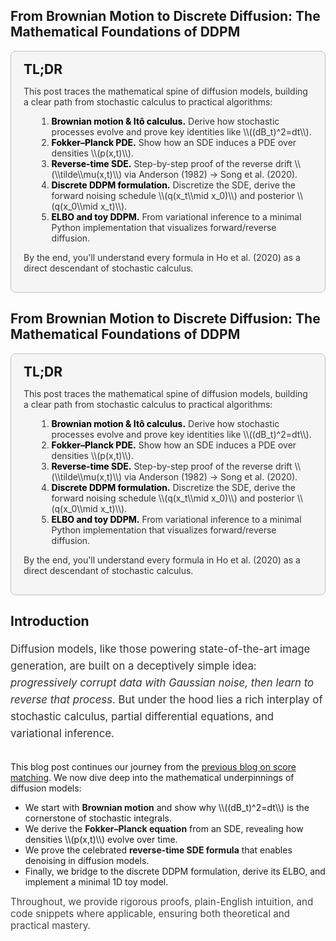 <style>
  /* Put your styles here */
  /* ----------  TL;DR call-out ---------- */
/* ----------  TL;DR call-out (greyscale theme) ---------- */
.tldr {
  border: 1px solid #c0c0c0;      /* soft grey border */
  border-radius: 0.5rem;
  padding: 1rem 1.25rem;
  background: #f5f5f5;            /* very light grey background */
  color: #333;                    /* dark grey text for readability */
}

.tldr h2 {
  margin: 0 0 0.5rem 0;
  color: #111;                    /* nearly black for the heading */
}

.tldr ol {
  margin-left: 1.3rem;
}

.tldr li strong {
  color: #000;                    /* highlight keywords in pure black */
}

/* ----------  Ensure TL;DR inline math and text wrap on mobile  ---------- */
.tldr,
.tldr p,
.tldr ol,
.tldr li {
  /* allow words, symbols, and math to break anywhere if needed */
  word-wrap: break-word;
  overflow-wrap: break-word;
  word-break: break-word;
  hyphens: auto;
  white-space: normal;
}

/* target KaTeX/MathJax inline spans if you’re using them */
.tldr .katex,
.tldr .MathJax,
.tldr span {
  display: inline-block;
  max-width: 100%;
  white-space: normal;
}

/* shrink font slightly for extra safety on very small screens */
@media (max-width: 400px) {
  .tldr {
    font-size: 0.90rem;
  }
}


/* ----------  table styling ---------- */
table.tbl{
  width:100%;
  border-collapse:collapse;
  margin:2rem 0 2.5rem 0;
  font-size:.95rem;
}
table.tbl caption{
  caption-side:top;
  font-weight:600;
  margin-bottom:.4rem;
}
table.tbl th,
table.tbl td{
  border:1px solid #d0d0d0;
  padding:.45rem .65rem;
  text-align:left;
  vertical-align:top;
}
table.tbl thead{background:#f5f7ff;}
.tbl .shape{
  font-family:"Roboto Mono",ui-monospace,monospace;
  white-space:nowrap;
}
.fact-table th{
  background:#f5f5f5;
  width:160px;
}

/* ----------  lead paragraph ---------- */
.lead{
  font-size:1.05rem;
  line-height:1.6;
  margin:1.2rem 0 2rem 0;
  color:#333;
}
.lead ul{margin:.6rem 0 .6rem 1.4rem}

/* ----------  bridge note ---------- */
.bridge{
  font-size:.95rem;
  margin:.8rem 0 1.1rem 0;
  color:#444;
}            /* <— THIS was the missing brace */

/* ----------  display equations ---------- */
.eq-scroll{
  display:block;
  overflow-x:auto;
  white-space:nowrap;
  text-align:center;
  margin:1.2rem auto;
  font-size:1.02rem;
}
@media(max-width:600px){
  .eq-scroll{font-size:.9rem}
  table.tbl{font-size:.9rem}
}

/* ----------  inline & block code ---------- */
code,pre{
  font-family:"Fira Code","SFMono-Regular",ui-monospace,monospace;
  font-size:.92rem;
}
code{
  background:#f3f4f6;
  color:#1a1a1a;
  padding:0 .25em;
  border-radius:4px;
}
pre{
  background:#f8f9fb;
  border:1px solid #cfd2d7;
  border-radius:6px;
  padding:.9rem 1rem;
  line-height:1.45;
  overflow-x:auto;
  margin:1.6rem 0;
}
pre code{background:none;padding:0}
@media(max-width:600px){
  pre{font-size:.82rem}
  code{font-size:.86rem}
}

/* ----------  GitHub-style code card ---------- */
.code-card{
  background:#f6f8fa;
  border:1px solid #d0d7de;
  border-radius:6px;
  overflow:hidden;
  margin:1.6rem 0;
}
.code-card .code-header{
  background:#eaeef2;
  border-bottom:1px solid #d0d7de;
  font:.75rem/1 system-ui,sans-serif;
  color:#24292f;
  padding:.45rem .9rem;
  text-transform:lowercase;
}
.code-card pre{
  margin:0;
  padding:.8rem 1rem;
  background:inherit;
  font-size:.92rem;
  white-space:pre;
}
@media(max-width:600px){
  .code-card pre{font-size:.82rem}
}
  
/* === let wide tables side-scroll on narrow screens === */
@media (max-width: 600px){
  table.tbl{
    display:block;          /* makes it a scroll container   */
    overflow-x:auto;        /* side-scroll if too wide        */
    -webkit-overflow-scrolling: touch;
  }
  table.tbl thead,
  table.tbl tbody{
    display:table;          /* keeps header & body aligned    */
    width:100%;
  }
  table.tbl th,
  table.tbl td{
    white-space:nowrap;     /* prevent ugly line wraps        */
  }
}

/* ----------  Responsive heading wraps & scaling ---------- */

/* Allow long words in headings to break */
h1, h2, h3, h4, h5, h6 {
  overflow-wrap: break-word;
  word-wrap: break-word;
  hyphens: auto;
  white-space: normal;       /* override any no-wrap */
}

/* Shrink heading text on narrow viewports */
@media (max-width: 600px) {
  h1 { font-size: 1.5rem; }
  h2 { font-size: 1.3rem; }
  h3 { font-size: 1.15rem; }
  /* you can add h4, h5 as needed */
}

/* Optional: make the entire page text flow better on mobile */
body {
  word-wrap: break-word;
  overflow-wrap: break-word;
}

/* Override scroll-to-top button on mobile so it never hangs off-screen */
#scrollTopBtn {
  /* default for desktop */
  bottom: 2rem;
  right: 2rem;
}

/* on small viewports, reduce the offsets & size */
@media (max-width: 600px) {
  #scrollTopBtn {
    bottom: 1rem !important;
    right: 1rem !important;
    padding: 0.4rem 0.6rem !important;
    font-size: 1rem !important;
    max-width: 2.5rem;    /* ensure it stays compact */
    max-height: 2.5rem;
  }
}



</style>


<section>
  <h1 id="diffusion-maths-week3-4">
    From Brownian Motion to Discrete Diffusion: The Mathematical Foundations of DDPM
  </h1>

  <!-- =======================  TL;DR box ======================= -->
  <aside class="tldr">
    <h2 id="TL;DR">TL;DR</h2>
    <p>
      This post traces the mathematical spine of diffusion models, building a clear path from stochastic calculus to practical algorithms:
    </p>
    <ol>
      <li>
        <strong>Brownian motion &amp; Itô calculus.</strong>
        Derive how stochastic processes evolve and prove key identities like \\((dB_t)^2=dt\\).
      </li>
      <li>
        <strong>Fokker–Planck PDE.</strong>
        Show how an SDE induces a PDE over densities \\(p(x,t)\\).
      </li>
      <li>
        <strong>Reverse-time SDE.</strong>
        Step-by-step proof of the reverse drift \\(\\tilde\\mu(x,t)\\) via Anderson (1982) → Song et al. (2020).
      </li>
      <li>
        <strong>Discrete DDPM formulation.</strong>
        Discretize the SDE, derive the forward noising schedule \\(q(x_t\\mid x_0)\\) and posterior \\(q(x_0\\mid x_t)\\).
      </li>
      <li>
        <strong>ELBO and toy DDPM.</strong>
        From variational inference to a minimal Python implementation that visualizes forward/reverse diffusion.
      </li>
    </ol>
    <p>
      By the end, you'll understand every formula in Ho et al. (2020) as a direct descendant of stochastic calculus.
    </p>
  </aside>



  <h1 id="diffusion-maths-week3-4">
    From Brownian Motion to Discrete Diffusion: The Mathematical Foundations of DDPM
  </h1>

  <!-- =======================  TL;DR box ======================= -->
  <aside class="tldr">
    <h2 id="TL;DR">TL;DR</h2>
    <p>
      This post traces the mathematical spine of diffusion models, building a clear path from stochastic calculus to practical algorithms:
    </p>
    <ol>
      <li>
        <strong>Brownian motion &amp; Itô calculus.</strong>
        Derive how stochastic processes evolve and prove key identities like \\((dB_t)^2=dt\\).
      </li>
      <li>
        <strong>Fokker–Planck PDE.</strong>
        Show how an SDE induces a PDE over densities \\(p(x,t)\\).
      </li>
      <li>
        <strong>Reverse-time SDE.</strong>
        Step-by-step proof of the reverse drift \\(\\tilde\\mu(x,t)\\) via Anderson (1982) → Song et al. (2020).
      </li>
      <li>
        <strong>Discrete DDPM formulation.</strong>
        Discretize the SDE, derive the forward noising schedule \\(q(x_t\\mid x_0)\\) and posterior \\(q(x_0\\mid x_t)\\).
      </li>
      <li>
        <strong>ELBO and toy DDPM.</strong>
        From variational inference to a minimal Python implementation that visualizes forward/reverse diffusion.
      </li>
    </ol>
    <p>
      By the end, you'll understand every formula in Ho et al. (2020) as a direct descendant of stochastic calculus.
    </p>
  </aside>


<h2 id="introduction">Introduction</h2>
<p class="lead">
  Diffusion models, like those powering state-of-the-art image generation, are built on a deceptively simple idea:
  <em>progressively corrupt data with Gaussian noise, then learn to reverse that process</em>.
  But under the hood lies a rich interplay of stochastic calculus, partial differential equations, and variational inference.
</p>

<p>
  This blog post continues our journey from the <a href="https://backpropthoughts.netlify.app/post?postId=diffusion-maths" target="_blank">previous blog on score matching</a>. We now dive deep into the
  mathematical underpinnings of diffusion models:
</p>
<ul>
  <li>We start with <strong>Brownian motion</strong> and show why \\((dB_t)^2=dt\\) is the cornerstone of stochastic integrals.</li>
  <li>We derive the <strong>Fokker–Planck equation</strong> from an SDE, revealing how densities \\(p(x,t)\\) evolve over time.</li>
  <li>We prove the celebrated <strong>reverse-time SDE formula</strong> that enables denoising in diffusion models.</li>
  <li>Finally, we bridge to the discrete DDPM formulation, derive its ELBO, and implement a minimal 1D toy model.</li>
</ul>

<p class="bridge">
  Throughout, we provide rigorous proofs, plain-English intuition, and code snippets where applicable, ensuring
  both theoretical and practical mastery.
</p>


